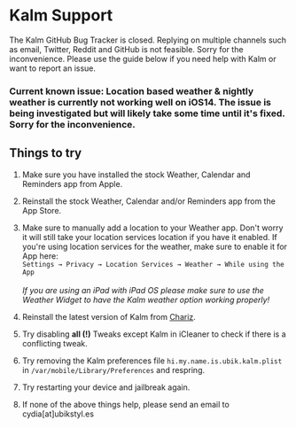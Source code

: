 Kalm Support
===

The Kalm GitHub Bug Tracker is closed. Replying on multiple channels such as email, Twitter, Reddit and GitHub is not feasible. Sorry for the inconvenience. Please use the guide below if you need help with Kalm or want to report an issue. 

### Current known issue: Location based weather & nightly weather is currently not working well on iOS14. The issue is being investigated but will likely take some time until it's fixed. Sorry for the inconvenience.

## Things to try

1. Make sure you have installed the stock Weather, Calendar and Reminders app from Apple.

2. Reinstall the stock Weather, Calendar and/or Reminders app from the App Store.

4. Make sure to manually add a location to your Weather app. Don't worry it will still take your location services location if you have it enabled. If you're using location services for the weather, make sure to enable it for App here:<br /> ```Settings → Privacy → Location Services → Weather → While using the App``` <br /><br />*If you are using an iPad with iPad OS please make sure to use the Weather Widget to have the Kalm weather option working properly!*

3. Reinstall the latest version of Kalm from [Chariz](https://chariz.com/buy/kalm).

5. Try disabling **all (!)** Tweaks except Kalm in iCleaner to check if there is a conflicting tweak.

6. Try removing the Kalm preferences file ```hi.my.name.is.ubik.kalm.plist``` in ```/var/mobile/Library/Preferences``` and respring.

7. Try restarting your device and jailbreak again.

8. If none of the above things help, please send an email to cydia[at]ubikstyl.es
